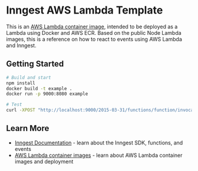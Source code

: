 # Inngest AWS Lambda Template

This is an [AWS Lambda container image](https://docs.aws.amazon.com/lambda/latest/dg/gettingstarted-images.html), intended to be deployed as a Lambda using Docker and AWS ECR. Based on the public Node Lambda images, this is a reference on how to react to events using AWS Lambda and Inngest.

## Getting Started

```bash
# Build and start
npm install
docker build -t example .
docker run -p 9000:8080 example

# Test
curl -XPOST "http://localhost:9000/2015-03-31/functions/function/invocations" -d '{}'
```

## Learn More

- [Inngest Documentation](https://www.inngest.com/docs) - learn about the Inngest SDK, functions, and events
- [AWS Lambda container images](https://docs.aws.amazon.com/lambda/latest/dg/images-create.html) - learn about AWS Lambda container images and deployment
